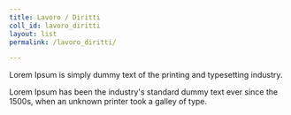 ```yaml
---
title: Lavoro / Diritti
coll_id: lavoro_diritti
layout: list
permalink: /lavoro_diritti/

---
```



Lorem Ipsum is simply dummy text of the printing and typesetting industry.

Lorem Ipsum has been the industry's standard dummy text ever since the 1500s, when an unknown printer took a galley of type.